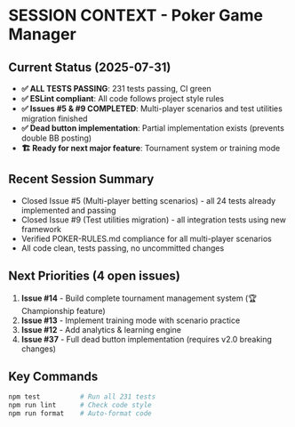 # SESSION CONTEXT - Poker Game Manager

## Current Status (2025-07-31)
- **✅ ALL TESTS PASSING**: 231 tests passing, CI green
- **✅ ESLint compliant**: All code follows project style rules
- **✅ Issues #5 & #9 COMPLETED**: Multi-player scenarios and test utilities migration finished
- **✅ Dead button implementation**: Partial implementation exists (prevents double BB posting)
- **🏗️ Ready for next major feature**: Tournament system or training mode

## Recent Session Summary
- Closed Issue #5 (Multi-player betting scenarios) - all 24 tests already implemented and passing
- Closed Issue #9 (Test utilities migration) - all integration tests using new framework
- Verified POKER-RULES.md compliance for all multi-player scenarios
- All code clean, tests passing, no uncommitted changes

## Next Priorities (4 open issues)
1. **Issue #14** - Build complete tournament management system (🏆 Championship feature)
2. **Issue #13** - Implement training mode with scenario practice 
3. **Issue #12** - Add analytics & learning engine
4. **Issue #37** - Full dead button implementation (requires v2.0 breaking changes)

## Key Commands
```bash
npm test          # Run all 231 tests
npm run lint      # Check code style
npm run format    # Auto-format code
```